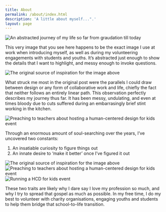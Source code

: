 ```yaml
---
title: About
permalink: /about/index.html
description: 'A little about myself...".'
layout: page
---
```

![An abstracted journey of my life so far from graudation till today](/assets/images/gallery/about_me.png 'An abstracted journey of my life so far from graduation till today')

This very image that you see here happens to be the exact image I use at work when introducing myself, as well as during my volunteering engagements with students and youths. It’s abstracted just enough to show the details that I want to highlight, and messy enough to invoke questions.

![The original source of inspiration for the image above](/assets/images/gallery/about_me_figma.png 'I wouldn’t say it’s entirely original, as it was heavily inspired by how Figma’s Chief Product Officer, Yukhi Yamashita referenced modern-day product design in a blog post titled “Welcome to the WIP”')

What struck me most in the original post were the parallels I could draw between design or any form of collaborative work and life, chiefly the fact that neither follows an entirely linear path. This observation perfectly describes my journey thus far. It has been messy, undulating, and even at times bloody due to cuts suffered during an embarrasingly brief stint working in the kitchen.

![Preaching to teachers about hosting a human-centered design for kids event](/assets/images/gallery/about_me_teachers.jpeg 'Shout out to Kah How for lending me a platform 🐐.')

Through an enormous amount of soul-searching over the years, I’ve uncovered two constants:
1. An insatiable curiosity to figure things out
2. An innate desire to ‘make it better’ once I’ve figured it out

<div class="grid" data-layout="thirds">
  <img src="/assets/images/gallery/about_me_tac.png" alt="The original source of inspiration for the image above">
  <img src="/assets/images/gallery/about_me_tac_2.png" alt="Preaching to teachers about hosting a human-centered design for kids event">
  <img src="/assets/images/gallery/about_me_ekids.jpg" alt="Running a HCD for kids event" style="aspect-ratio: 4/3; object-fit: cover;">
</div>

These two traits are likely why I dare say I love my profession so much, and why I try to spread that gospel as much as possible. In my free time, I do my best to volunteer with charity organisations, engaging youths and students to help them bridge that school-to-life transition.
